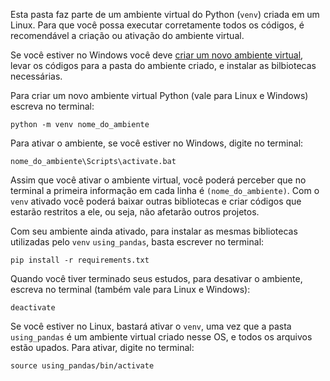 Esta pasta faz parte de um ambiente virtual do Python (`venv`) criada em um Linux. Para que você possa executar corretamente todos os códigos, é recomendável a criação ou ativação do ambiente virtual.

Se você estiver no Windows você deve [criar um novo ambiente virtual](https://docs.python.org/pt-br/3/tutorial/venv.html), levar os códigos para a pasta do ambiente criado, e instalar as bilbiotecas necessárias.

Para criar um novo ambiente virtual Python (vale para Linux e Windows) escreva no terminal:

`python -m venv nome_do_ambiente`

Para ativar o ambiente, se você estiver no Windows, digite no terminal:

`nome_do_ambiente\Scripts\activate.bat`

Assim que você ativar o ambiente virtual, você poderá perceber que no terminal a primeira informação em cada linha é `(nome_do_ambiente)`. Com o `venv` ativado você poderá baixar outras bibliotecas e criar códigos que estarão restritos a ele, ou seja, não afetarão outros projetos. 

Com seu ambiente ainda ativado, para instalar as mesmas bibliotecas utilizadas pelo `venv` `using_pandas`, basta escrever no terminal:

`pip install -r requirements.txt`

Quando você tiver terminado seus estudos, para desativar o ambiente, escreva no terminal (também vale para Linux e Windows):

`deactivate`

Se você estiver no Linux, bastará ativar o `venv`, uma vez que a pasta `using_pandas` é um ambiente virtual criado nesse OS, e todos os arquivos estão upados. Para ativar, digite no terminal:

`source using_pandas/bin/activate`